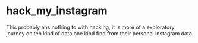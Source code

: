 # hack_my_instagram
This probably ahs nothing to with hacking, it is more of a exploratory journey on teh kind of data one kind find from their personal Instagram data
